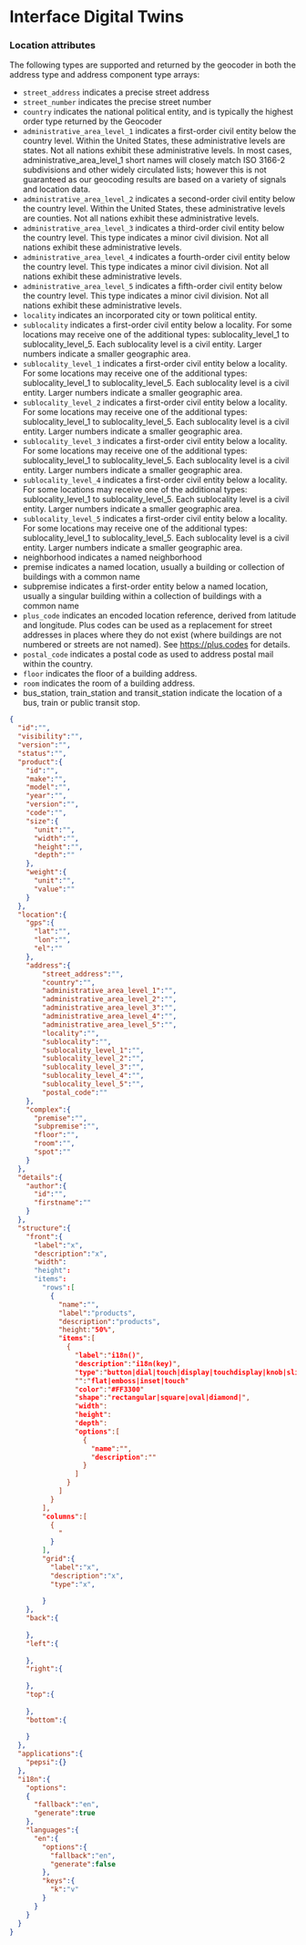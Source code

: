 # Interface Digital Twins




### Location attributes
The following types are supported and returned by the geocoder in both the address type and address component type arrays:
- `street_address` indicates a precise street address
- `street_number` indicates the precise street number
- `country` indicates the national political entity, and is typically the highest order type returned by the Geocoder
- `administrative_area_level_1` indicates a first-order civil entity below the country level. Within the United States, these administrative levels are states. Not all nations exhibit these administrative levels. In most cases, administrative_area_level_1 short names will closely match ISO 3166-2 subdivisions and other widely circulated lists; however this is not guaranteed as our geocoding results are based on a variety of signals and location data.
- `administrative_area_level_2` indicates a second-order civil entity below the country level. Within the United States, these administrative levels are counties. Not all nations exhibit these administrative levels.
- `administrative_area_level_3` indicates a third-order civil entity below the country level. This type indicates a minor civil division. Not all nations exhibit these administrative levels.
- `administrative_area_level_4` indicates a fourth-order civil entity below the country level. This type indicates a minor civil division. Not all nations exhibit these administrative levels.
- `administrative_area_level_5` indicates a fifth-order civil entity below the country level. This type indicates a minor civil division. Not all nations exhibit these administrative levels.
- `locality` indicates an incorporated city or town political entity.
- `sublocality` indicates a first-order civil entity below a locality. For some locations may receive one of the additional types: sublocality_level_1 to sublocality_level_5. Each sublocality level is a civil entity. Larger numbers indicate a smaller geographic area.
- `sublocality_level_1` indicates a first-order civil entity below a locality. For some locations may receive one of the additional types: sublocality_level_1 to sublocality_level_5. Each sublocality level is a civil entity. Larger numbers indicate a smaller geographic area.
- `sublocality_level_2` indicates a first-order civil entity below a locality. For some locations may receive one of the additional types: sublocality_level_1 to sublocality_level_5. Each sublocality level is a civil entity. Larger numbers indicate a smaller geographic area.
- `sublocality_level_3` indicates a first-order civil entity below a locality. For some locations may receive one of the additional types: sublocality_level_1 to sublocality_level_5. Each sublocality level is a civil entity. Larger numbers indicate a smaller geographic area.
- `sublocality_level_4` indicates a first-order civil entity below a locality. For some locations may receive one of the additional types: sublocality_level_1 to sublocality_level_5. Each sublocality level is a civil entity. Larger numbers indicate a smaller geographic area.
- `sublocality_level_5` indicates a first-order civil entity below a locality. For some locations may receive one of the additional types: sublocality_level_1 to sublocality_level_5. Each sublocality level is a civil entity. Larger numbers indicate a smaller geographic area.
- neighborhood indicates a named neighborhood
- premise indicates a named location, usually a building or collection of buildings with a common name
- subpremise indicates a first-order entity below a named location, usually a singular building within a collection of buildings with a common name
- `plus_code` indicates an encoded location reference, derived from latitude and longitude. Plus codes can be used as a replacement for street addresses in places where they do not exist (where buildings are not numbered or streets are not named). See https://plus.codes for details.
- `postal_code` indicates a postal code as used to address postal mail within the country.
- `floor` indicates the floor of a building address.
- `room` indicates the room of a building address.
- bus_station, train_station and transit_station indicate the location of a bus, train or public transit stop.


```json
{
  "id":"",
  "visibility":"",
  "version":"",
  "status":"",
  "product":{
    "id":"",
    "make":"",
    "model":"",
    "year":"",
    "version":"",
    "code":"",
    "size":{
      "unit":"",
      "width":"",
      "height":"",
      "depth":""
    },
    "weight":{
      "unit":"",
      "value":""
    }
  },
  "location":{
    "gps":{
      "lat":"",
      "lon":"",
      "el":""
    },
    "address":{
		"street_address":"",
		"country":"",
		"administrative_area_level_1":"",
		"administrative_area_level_2":"",
		"administrative_area_level_3":"",
		"administrative_area_level_4":"",
		"administrative_area_level_5":"",
		"locality":"",
		"sublocality":"",
		"sublocality_level_1":"",
		"sublocality_level_2":"",
		"sublocality_level_3":"",
		"sublocality_level_4":"",
		"sublocality_level_5":"",
		"postal_code":""
    },
    "complex":{
      "premise":"",
      "subpremise":"",
      "floor":"",
      "room":"",
      "spot":""
    }
  },
  "details":{
    "author":{
      "id":"",
      "firstname":""
    }
  },
  "structure":{
    "front":{
      "label":"x",
      "description":"x",
      "width":
      "height":
      "items":
        "rows":[
          {
            "name":"",
            "label":"products",
            "description":"products",
            "height:"50%",
            "items":[
              {
                "label":"i18n()",
                "description":"i18n(key)",
                "type":"button|dial|touch|display|touchdisplay|knob|slider",
                "":"flat|emboss|inset|touch"
                "color":"#FF3300"
                "shape":"rectangular|square|oval|diamond|",
                "width":
                "height":
                "depth":
                "options":[
                  {
                    "name":"",
                    "description":""
                  }
                ]
              }
            ]
          }
        ],
        "columns":[
          {
            "
          }
        ],
        "grid":{
          "label":"x",
          "description":"x",
          "type":"x",
          
        }
    },
    "back":{
      
    },
    "left":{
      
    },
    "right":{
      
    },
    "top":{
      
    },
    "bottom":{
      
    }
  },
  "applications":{
    "pepsi":{}
  },
  "i18n":{
    "options":
    {
      "fallback":"en",
      "generate":true
    },
    "languages":{
      "en":{
        "options":{
          "fallback":"en",
          "generate":false
        },
        "keys":{
          "k":"v"
        }
      }
    }
  }
}
```